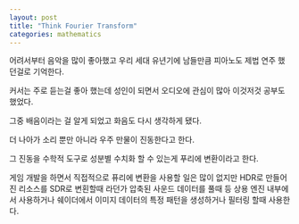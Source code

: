 ```yaml
---
layout: post
title: "Think Fourier Transform"
categories: mathematics
---
```


<!-- begin_excerpt -->

어려서부터 음악을 많이 좋아했고 우리 세대 유년기에 남들만큼 피아노도 제법 연주 했던걸로 기억한다.

<!-- end_excerpt -->

커서는 주로 듣는걸 좋아 했는데 성인이 되면서 오디오에 관심이 많아 이것저것 공부도 했었다.

그중 배음이라는 걸 알게 되었고 화음도 다시 생각하게 됐다.

더 나아가 소리 뿐만 아니라 우주 만물이 진동한다고 한다.

그 진동을 수학적 도구로 성분별 수치화 할 수 있는게 푸리에 변환이라고 한다.

게임 개발을 하면서 직접적으로 퓨리에 변환을 사용할 일은 많이 없지만 HDR로 만들어진 리소스를 SDR로 변횐할때 라던가 압축된 사운드 데이터를 풀때 등 상용 엔진 내부에서 사용하거나 쉐이더에서 이미지 데이터의 특정 패턴을 생성하거나 필터링 할때 사용한다.






